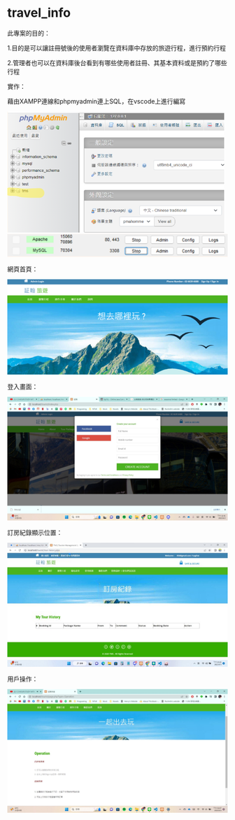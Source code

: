 # travel_info

此專案的目的：

   1.目的是可以讓註冊號後的使用者瀏覽在資料庫中存放的旅遊行程，進行預約行程

   2.管理者也可以在資料庫後台看到有哪些使用者註冊、其基本資料或是預約了哪些行程


實作：

   藉由XAMPP連線和phpmyadmin連上SQL，在vscode上進行編寫
   
   ![image](https://github.com/110916041/travel_info/blob/7bf7674dab32813f7bcf852fe25a528bcda4d4b8/image/DB.png)
   ![image](https://github.com/110916041/travel_info/blob/2a5ccc7b0304075381a28b5fcf072566afa567a4/image/xampp.png)

網頁首頁：

   ![image](https://github.com/110916041/travel_info/blob/d15fd5509d3e46a8e94ee9791b52f54146b3f9d4/image/page.png)

登入畫面：
   
   ![image](https://github.com/110916041/travel_info/blob/e3cea6a9e154e42dc802cc68b080f9e7b4be4633/image/create.jpg)

訂房紀錄顯示位置：

   ![image](https://github.com/110916041/travel_info/blob/be5d6cd282300f319c73b5e26e84c34ad485628a/image/record.jpg)

用戶操作：

   ![image](https://github.com/110916041/travel_info/blob/be5d6cd282300f319c73b5e26e84c34ad485628a/image/operation.jpg)

